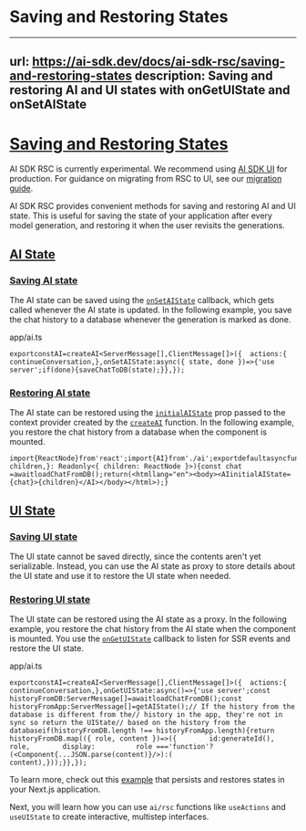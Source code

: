 # Saving and Restoring States


---
url: https://ai-sdk.dev/docs/ai-sdk-rsc/saving-and-restoring-states
description: Saving and restoring AI and UI states with onGetUIState and onSetAIState
---


# [Saving and Restoring States](#saving-and-restoring-states)


AI SDK RSC is currently experimental. We recommend using [AI SDK UI](/docs/ai-sdk-ui/overview) for production. For guidance on migrating from RSC to UI, see our [migration guide](/docs/ai-sdk-rsc/migrating-to-ui).

AI SDK RSC provides convenient methods for saving and restoring AI and UI state. This is useful for saving the state of your application after every model generation, and restoring it when the user revisits the generations.


## [AI State](#ai-state)



### [Saving AI state](#saving-ai-state)


The AI state can be saved using the [`onSetAIState`](/docs/reference/ai-sdk-rsc/create-ai#on-set-ai-state) callback, which gets called whenever the AI state is updated. In the following example, you save the chat history to a database whenever the generation is marked as done.

app/ai.ts

```
exportconstAI=createAI<ServerMessage[],ClientMessage[]>({  actions:{    continueConversation,},onSetAIState:async({ state, done })=>{'use server';if(done){saveChatToDB(state);}},});
```


### [Restoring AI state](#restoring-ai-state)


The AI state can be restored using the [`initialAIState`](/docs/reference/ai-sdk-rsc/create-ai#initial-ai-state) prop passed to the context provider created by the [`createAI`](/docs/reference/ai-sdk-rsc/create-ai) function. In the following example, you restore the chat history from a database when the component is mounted.

```
import{ReactNode}from'react';import{AI}from'./ai';exportdefaultasyncfunctionRootLayout({  children,}: Readonly<{ children: ReactNode }>){const chat =awaitloadChatFromDB();return(<htmllang="en"><body><AIinitialAIState={chat}>{children}</AI></body></html>);}
```


## [UI State](#ui-state)



### [Saving UI state](#saving-ui-state)


The UI state cannot be saved directly, since the contents aren't yet serializable. Instead, you can use the AI state as proxy to store details about the UI state and use it to restore the UI state when needed.


### [Restoring UI state](#restoring-ui-state)


The UI state can be restored using the AI state as a proxy. In the following example, you restore the chat history from the AI state when the component is mounted. You use the [`onGetUIState`](/docs/reference/ai-sdk-rsc/create-ai#on-get-ui-state) callback to listen for SSR events and restore the UI state.

app/ai.ts

```
exportconstAI=createAI<ServerMessage[],ClientMessage[]>({  actions:{    continueConversation,},onGetUIState:async()=>{'use server';const historyFromDB:ServerMessage[]=awaitloadChatFromDB();const historyFromApp:ServerMessage[]=getAIState();// If the history from the database is different from the// history in the app, they're not in sync so return the UIState// based on the history from the databaseif(historyFromDB.length !== historyFromApp.length){return historyFromDB.map(({ role, content })=>({        id:generateId(),        role,        display:          role ==='function'?(<Component{...JSON.parse(content)}/>):(            content),}));}},});
```

To learn more, check out this [example](/examples/next-app/state-management/save-and-restore-states) that persists and restores states in your Next.js application.

Next, you will learn how you can use `ai/rsc` functions like `useActions` and `useUIState` to create interactive, multistep interfaces.
